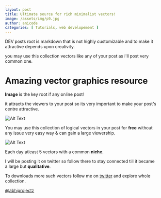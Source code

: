 ```yaml
---
layout: post
title: Ultimate source for rich minimalist vectors!
image: /assets/img/p9.jpg
author: anicode
categories: [ Tutorials, web developement ]
---
```

DEV posts root is markdown that is not highly customizable and to make it attractive depends upon creativity.

you may use this collection vectors like any of your post as i'll post very common one.

# Amazing vector graphics resource

**Image** is the key root if any online post!

it attracts the viewers to your post so its very important to make your post's centre attractive.

![Alt Text](https://dev-to-uploads.s3.amazonaws.com/i/29amltbtx1ata92o104q.jpg)

You may use this collection of logical vectors in your post for **free** without any issue very easy way & can gain a large viewership.

![Alt Text](https://dev-to-uploads.s3.amazonaws.com/i/bk6nj8jswq0szabgquvb.jpg)

Each day atleast 5 vectors with a common **niche**.

I will be posting it on twitter so follow there to stay connected till it became a large but **qualitative**.

To downloads more such vectors follow me on [twitter](https://twitter.com/abhiprojectz)  and explore whole collection.

[@abhiprojectz](https://twitter.com/abhiprojectz)
